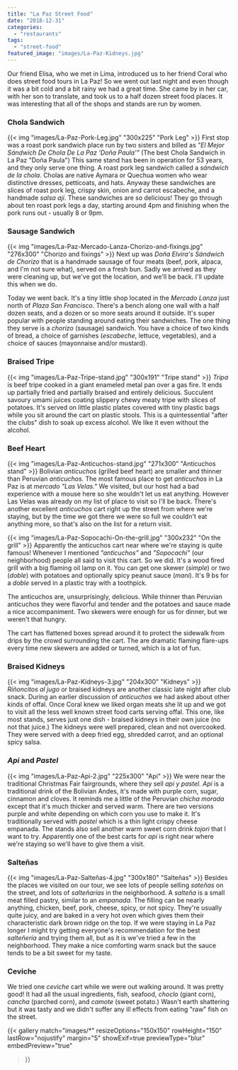 ```yaml
---
title: "La Paz Street Food"
date: "2018-12-31"
categories: 
  - "restaurants"
tags: 
  - "street-food"
featured_image: "images/La-Paz-Kidneys.jpg"
---
```


Our friend Elisa, who we met in Lima, introduced us to her friend
Coral who does street food tours in La Paz! So we went out last night
and even though it was a bit cold and a bit rainy we had a great
time. She came by in her car, with her son to translate, and took us
to a half dozen street food places. It was interesting that all of the
shops and stands are run by women.

### Chola Sandwich

{{< img "images/La-Paz-Pork-Leg.jpg" "300x225" "Pork Leg" >}}
First stop was a roast pork sandwich place run by two sisters and
billed as _"El Mejor Sándwich De Chola De La Paz 'Doña Paula'"_ (The
best Chola Sandwich in La Paz "Doña Paula") This same stand has been
in operation for 53 years, and they only serve one thing. A roast pork
leg sandwich called a _sándwich de la chola_. Cholas are native Aymara
or Quechua women who wear distinctive dresses, petticoats, and
hats. Anyway these sandwiches are slices of roast pork leg, crispy
skin, onion and carrot escabeche, and a handmade _salsa ají_. These
sandwiches are so delicious! They go through about ten roast pork legs
a day, starting around 4pm and finishing when the pork runs out -
usually 8 or 9pm.

### Sausage Sandwich

{{< img "images/La-Paz-Mercado-Lanza-Chorizo-and-fixings.jpg" "276x300" "Chorizo and fixings" >}}
Next up was _Doña Elvira's Sándwich de Chorizo_ that is a handmade
sausage of four meats (beef, pork, alpaca, and I'm not sure what),
served on a fresh bun. Sadly we arrived as they were cleaning up, but
we've got the location, and we'll be back. I'll update this when we
do.

Today we went back. It's a tiny little shop located in the
_Mercado Lanza_ just north of _Plaza San Francisco_. There's a bench
along one wall with a half dozen seats, and a dozen or so more seats
around it outside. It's super popular with people standing around
eating their sandwiches. The one thing they serve is a _chorizo_
(sausage) sandwich. You have a choice of two kinds of bread, a choice
of garnishes (_escabeche_, lettuce, vegetables), and a choice of
sauces (mayonnaise and/or mustard).

### Braised Tripe

{{< img "images/La-Paz-Tripe-stand.jpg" "300x191" "Tripe stand" >}}
_Tripa_ is beef tripe cooked in a giant enameled metal pan over a gas
fire. It ends up partially fried and partially braised and entirely
delicious. Succulent savoury umami juices coating slippery chewy meaty
tripe with slices of potatoes. It's served on little plastic plates
covered with tiny plastic bags while you sit around the cart on
plastic stools. This is a quintessential "after the clubs" dish to
soak up excess alcohol. We like it even without the alcohol.

### Beef Heart

{{< img "images/La-Paz-Anticuchos-stand.jpg" "271x300" "Anticuchos stand" >}}
Bolivian _anticuchos_ (grilled beef heart) are smaller and thinner
than Peruvian _anticuchos._ The most famous place to get _anticuchos_
in La Paz is at _mercado "Las Velas."_ We visited, but our host had a
bad experience with a mouse here so she wouldn't let us eat
anything. However Las Velas was already on my list of place to visit
so I'll be back. There's another excellent _anticuchos_ cart right up
the street from where we're staying, but by the time we got there we
were so full we couldn't eat anything more, so that's also on the list
for a return visit.

{{< img "images/La-Paz-Sopocachi-On-the-grill.jpg" "300x232" "On the grill" >}}
Apparently the anticuchos cart near where we're staying is quite
famous! Whenever I mentioned _"anticuchos"_ and _"Sopocachi"_ (our
neighborhood) people all said to visit this cart. So we did. It's a
wood fired grill with a big flaming oil lamp on it. You can get one
skewer (_simple_) or two (_doble_) with potatoes and optionally spicy
peanut sauce (_mani_). It's 9 bs for a _doble_ served in a plastic
tray with a toothpick.

The anticuchos are, unsurprisingly, delicious. While thinner than
Peruvian anticuchos they were flavorful and tender and the potatoes
and sauce made a nice accompaniment. Two skewers were enough for us
for dinner, but we weren't that hungry.

The cart has flattened boxes spread around it to protect the sidewalk
from drips by the crowd surrounding the cart. The are dramatic flaming
flare-ups every time new skewers are added or turned, which is a lot
of fun.

### Braised Kidneys

{{< img "images/La-Paz-Kidneys-3.jpg" "204x300" "Kidneys" >}}
_Riñoncitos al jugo_ or braised kidneys are another classic late night
after club snack. During an earlier discussion of _anticuchos_ we had
asked about other kinds of offal. Once Coral knew we liked organ meats
she lit up and we got to visit all the less well known street food
carts serving offal. This one, like most stands, serves just one
dish - braised kidneys in their own juice (no not that juice.) The
kidneys were well prepared, clean and not overcooked. They were served
with a deep fried egg, shredded carrot, and an optional spicy salsa.

### _Api_ and _Pastel_

{{< img "images/La-Paz-Api-2.jpg" "225x300" "Api" >}}
We were near the traditional Christmas Fair fairgrounds, where they
sell _api y pastel._ _Api_ is a traditional drink of the Bolivian
Andes, it's made with purple corn, sugar, cinnamon and cloves. It
reminds me a little of the Peruvian _chicha morada_ except that it's
much thicker and served warm. There are two versions purple and white
depending on which corn you use to make it. It's traditionally served
with _pastel_ which is a thin light crispy cheese empanada. The stands
also sell another warm sweet corn drink _tojori_ that I want to
try. Apparently one of the best carts for _api_ is right near where
we're staying so we'll have to give them a visit.

### Salteñas

{{< img "images/La-Paz-Salteñas-4.jpg" "300x180" "Salteñas" >}}
Besides the places we visited on our tour, we see lots of people
selling _sateñas_ on the street, and lots of _salteñarías_ in the
neighborhood. A _salteña_ is a small meat filled pastry, similar to an
_empanada_. The filling can be nearly anything, chicken, beef, pork,
cheese, spicy, or not spicy. They're usually quite juicy, and are
baked in a very hot oven which gives them their characteristic dark
brown ridge on the top. If we were staying in La Paz longer I might
try getting everyone's recommendation for the best _salteñería_ and
trying them all, but as it is we've tried a few in the
neighborhood. They make a nice comforting warm snack but the sauce
tends to be a bit sweet for my taste.

### Ceviche

We tried one _ceviche_ cart while we were out walking around. It was
pretty good! It had all the usual ingredients, fish, seafood, _choclo_
(giant corn), _cancha_ (parched corn), and _camote_ (sweet potato.)
Wasn't earth shattering but it was tasty and we didn't suffer any ill
effects from eating "raw" fish on the street.

{{< gallery
       match="images/*"
       resizeOptions="150x150"
       rowHeight="150"
       lastRow="nojustify"
       margin="5"
       showExif=true
       previewType="blur"
       embedPreview="true"
>}}
